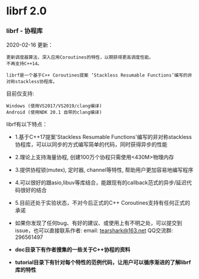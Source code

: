 # librf 2.0

### librf  - 协程库

2020-02-16 更新：

    更新调度器算法，深入应用Coroutines的特性，以期获得更高调度性能。
    不再支持C++14。

    librf是一个基于C++ Coroutines提案 ‘Stackless Resumable Functions’编写的非对称stackless协程库。

目前仅支持:

    Windows (使用VS2017/VS2019/clang编译)
    Android (使用NDK 20.1 自带的clang编译)


librf有以下特点：

 *   1.基于C++17提案'Stackless Resumable Functions'编写的非对称stackless协程库，可以以同步的方式编写简单的代码，同时获得异步的性能
 *   2.理论上支持海量协程, 创建100万个协程只需使用<430M>物理内存
 *   3.提供协程锁(mutex), 定时器, channel等特性, 帮助用户更加容易地编写程序 
 *   4.可以很好的跟asio,libuv等库结合，能跟现有的callback范式的异步/延迟代码很好的结合
 *   5.目前还处于实验状态，不对今后正式的C++ Coroutines支持有任何正式的承诺

 *   如果你发现了任何bug、有好的建议、或使用上有不明之处，可以提交到issue，也可以直接联系作者:
      email: tearshark@163.net  QQ交流群: 296561497

 *   **doc目录下有作者搜集的一些关于C++协程的资料**
 *   **tutorial目录下有针对每个特性的范例代码，让用户可以循序渐进的了解librf库的特性**